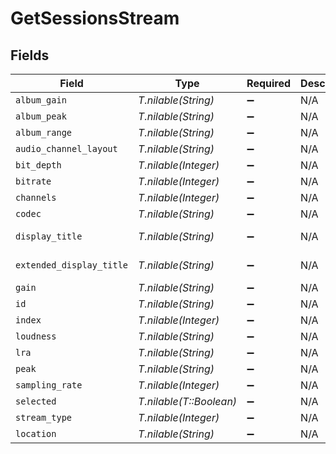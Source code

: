# GetSessionsStream


## Fields

| Field                    | Type                     | Required                 | Description              | Example                  |
| ------------------------ | ------------------------ | ------------------------ | ------------------------ | ------------------------ |
| `album_gain`             | *T.nilable(String)*      | :heavy_minus_sign:       | N/A                      | -12.94                   |
| `album_peak`             | *T.nilable(String)*      | :heavy_minus_sign:       | N/A                      | 1.000000                 |
| `album_range`            | *T.nilable(String)*      | :heavy_minus_sign:       | N/A                      | 4.751014                 |
| `audio_channel_layout`   | *T.nilable(String)*      | :heavy_minus_sign:       | N/A                      | stereo                   |
| `bit_depth`              | *T.nilable(Integer)*     | :heavy_minus_sign:       | N/A                      | 16                       |
| `bitrate`                | *T.nilable(Integer)*     | :heavy_minus_sign:       | N/A                      | 1014                     |
| `channels`               | *T.nilable(Integer)*     | :heavy_minus_sign:       | N/A                      | 2                        |
| `codec`                  | *T.nilable(String)*      | :heavy_minus_sign:       | N/A                      | flac                     |
| `display_title`          | *T.nilable(String)*      | :heavy_minus_sign:       | N/A                      | FLAC (Stereo)            |
| `extended_display_title` | *T.nilable(String)*      | :heavy_minus_sign:       | N/A                      | FLAC (Stereo)            |
| `gain`                   | *T.nilable(String)*      | :heavy_minus_sign:       | N/A                      | -12.94                   |
| `id`                     | *T.nilable(String)*      | :heavy_minus_sign:       | N/A                      | 352487                   |
| `index`                  | *T.nilable(Integer)*     | :heavy_minus_sign:       | N/A                      | 0                        |
| `loudness`               | *T.nilable(String)*      | :heavy_minus_sign:       | N/A                      | -5.94                    |
| `lra`                    | *T.nilable(String)*      | :heavy_minus_sign:       | N/A                      | 1.74                     |
| `peak`                   | *T.nilable(String)*      | :heavy_minus_sign:       | N/A                      | 1.000000                 |
| `sampling_rate`          | *T.nilable(Integer)*     | :heavy_minus_sign:       | N/A                      | 44100                    |
| `selected`               | *T.nilable(T::Boolean)*  | :heavy_minus_sign:       | N/A                      | true                     |
| `stream_type`            | *T.nilable(Integer)*     | :heavy_minus_sign:       | N/A                      | 2                        |
| `location`               | *T.nilable(String)*      | :heavy_minus_sign:       | N/A                      | direct                   |